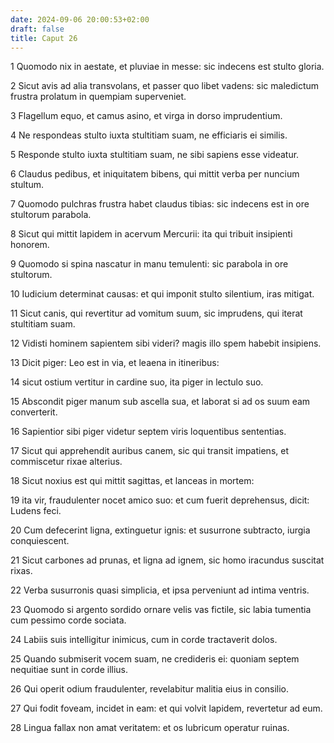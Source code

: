 ```yaml
---
date: 2024-09-06 20:00:53+02:00
draft: false
title: Caput 26
---
```





1 Quomodo nix in aestate, et pluviae in messe: sic indecens est stulto gloria.

2 Sicut avis ad alia transvolans, et passer quo libet vadens: sic maledictum frustra prolatum in quempiam superveniet.

3 Flagellum equo, et camus asino, et virga in dorso imprudentium.

4 Ne respondeas stulto iuxta stultitiam suam, ne efficiaris ei similis.

5 Responde stulto iuxta stultitiam suam, ne sibi sapiens esse videatur.

6 Claudus pedibus, et iniquitatem bibens, qui mittit verba per nuncium stultum.

7 Quomodo pulchras frustra habet claudus tibias: sic indecens est in ore stultorum parabola.

8 Sicut qui mittit lapidem in acervum Mercurii: ita qui tribuit insipienti honorem.

9 Quomodo si spina nascatur in manu temulenti: sic parabola in ore stultorum.

10 Iudicium determinat causas: et qui imponit stulto silentium, iras mitigat.

11 Sicut canis, qui revertitur ad vomitum suum, sic imprudens, qui iterat stultitiam suam.

12 Vidisti hominem sapientem sibi videri? magis illo spem habebit insipiens.

13 Dicit piger: Leo est in via, et leaena in itineribus:

14 sicut ostium vertitur in cardine suo, ita piger in lectulo suo.

15 Abscondit piger manum sub ascella sua, et laborat si ad os suum eam converterit.

16 Sapientior sibi piger videtur septem viris loquentibus sententias.

17 Sicut qui apprehendit auribus canem, sic qui transit impatiens, et commiscetur rixae alterius.

18 Sicut noxius est qui mittit sagittas, et lanceas in mortem:

19 ita vir, fraudulenter nocet amico suo: et cum fuerit deprehensus, dicit: Ludens feci.

20 Cum defecerint ligna, extinguetur ignis: et susurrone subtracto, iurgia conquiescent.

21 Sicut carbones ad prunas, et ligna ad ignem, sic homo iracundus suscitat rixas.

22 Verba susurronis quasi simplicia, et ipsa perveniunt ad intima ventris.

23 Quomodo si argento sordido ornare velis vas fictile, sic labia tumentia cum pessimo corde sociata.

24 Labiis suis intelligitur inimicus, cum in corde tractaverit dolos.

25 Quando submiserit vocem suam, ne credideris ei: quoniam septem nequitiae sunt in corde illius.

26 Qui operit odium fraudulenter, revelabitur malitia eius in consilio.

27 Qui fodit foveam, incidet in eam: et qui volvit lapidem, revertetur ad eum.

28 Lingua fallax non amat veritatem: et os lubricum operatur ruinas.

